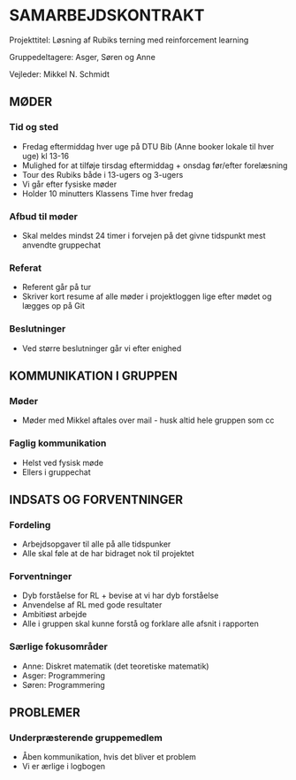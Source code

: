 # SAMARBEJDSKONTRAKT

Projekttitel: Løsning af Rubiks terning med reinforcement learning

Gruppedeltagere: Asger, Søren og Anne

Vejleder: Mikkel N. Schmidt

## MØDER

### Tid og sted
* Fredag eftermiddag hver uge på DTU Bib (Anne booker lokale til hver uge) kl 13-16
* Mulighed for at tilføje tirsdag eftermiddag + onsdag før/efter forelæsning 
* Tour des Rubiks både i 13-ugers og 3-ugers
* Vi går efter fysiske møder
* Holder 10 minutters Klassens Time hver fredag

### Afbud til møder 
* Skal meldes mindst 24 timer i forvejen på det givne tidspunkt mest anvendte gruppechat

### Referat
* Referent går på tur
* Skriver kort resume af alle møder i projektloggen lige efter mødet og lægges op på Git

### Beslutninger
* Ved større beslutninger går vi efter enighed


## KOMMUNIKATION I GRUPPEN


### Møder
* Møder med Mikkel aftales over mail - husk altid hele gruppen som cc

### Faglig kommunikation
* Helst ved fysisk møde
* Ellers i gruppechat

## INDSATS OG FORVENTNINGER

### Fordeling
* Arbejdsopgaver til alle på alle tidspunker
* Alle skal føle at de har bidraget nok til projektet

### Forventninger
* Dyb forståelse for RL + bevise at vi har dyb forståelse
* Anvendelse af RL med gode resultater
* Ambitiøst arbejde
* Alle i gruppen skal kunne forstå og forklare alle afsnit i rapporten

### Særlige fokusområder
* Anne: Diskret matematik (det teoretiske matematik) 
* Asger: Programmering
* Søren: Programmering

## PROBLEMER 

### Underpræsterende gruppemedlem 
* Åben kommunikation, hvis det bliver et problem
* Vi er ærlige i logbogen
